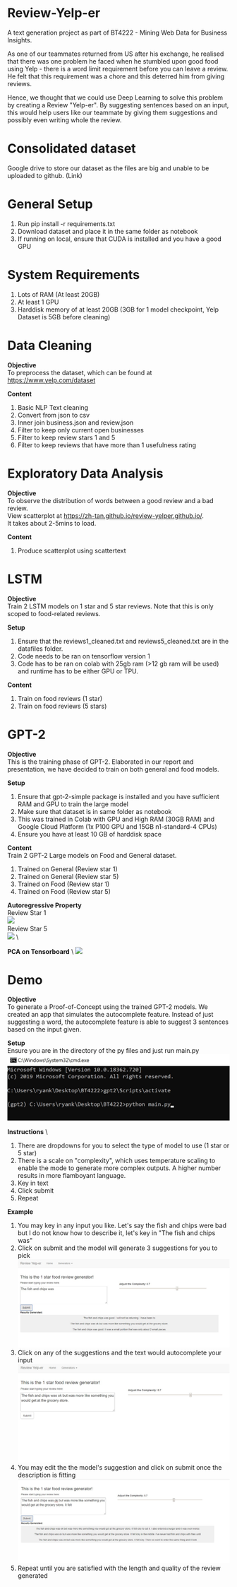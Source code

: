 # Review-Yelp-er
A text generation project as part of BT4222 - Mining Web Data for Business Insights. 

As one of our teammates returned from US after his exchange, he realised that there was one problem he faced when he stumbled upon good food using Yelp - there is a word limit requirement before you can leave a review. He felt that this requirement was a chore and this deterred him from giving reviews. 

Hence, we thought that we could use Deep Learning to solve this problem by creating a Review "Yelp-er". By suggesting sentences based on an input, this would help users like our teammate by giving them suggestions and possibly even writing whole the review. 


# Consolidated dataset
Google drive to store our dataset as the files are big and unable to be uploaded to github. (Link)

# General Setup
1. Run pip install -r requirements.txt
2. Download dataset and place it in the same folder as notebook
3. If running on local, ensure that CUDA is installed and you have a good GPU

# System Requirements
1. Lots of RAM (At least 20GB)
2. At least 1 GPU
3. Harddisk memory of at least 20GB (3GB for 1 model checkpoint, Yelp Dataset is 5GB before cleaning)

# Data Cleaning
__Objective__ \
To preprocess the dataset, which can be found at https://www.yelp.com/dataset

__Content__
1. Basic NLP Text cleaning
2. Convert from json to csv
3. Inner join business.json and review.json
4. Filter to keep only current open businesses
5. Filter to keep review stars 1 and 5
6. Filter to keep reviews that have more than 1 usefulness rating


# Exploratory Data Analysis
__Objective__ \
To observe the distribution of words between a good review and a bad review. \
View scatterplot at https://zh-tan.github.io/review-yelper.github.io/. \
It takes about 2-5mins to load. 

__Content__
1. Produce scatterplot using scattertext

# LSTM
__Objective__ \
Train 2 LSTM models on 1 star and 5 star reviews. Note that this is only scoped to food-related reviews.

__Setup__
1. Ensure that the reviews1_cleaned.txt and reviews5_cleaned.txt are in the datafiles folder.
2. Code needs to be ran on tensorflow version 1
3. Code has to be ran on colab with 25gb ram (>12 gb ram will be used) and runtime has to be either GPU or TPU.

__Content__
1. Train on food reviews (1 star)
2. Train on food reviews (5 stars)

# GPT-2
__Objective__ \
This is the training phase of GPT-2. Elaborated in our report and presentation, we have decided to train on both general and food models. 

__Setup__
1. Ensure that gpt-2-simple package is installed and you have sufficient RAM and GPU to train the large model
2. Make sure that dataset is in same folder as notebook
3. This was trained in Colab with GPU and High RAM (30GB RAM) and Google Cloud Platform (1x P100 GPU and 15GB n1-standard-4 CPUs)
4. Ensure you have at least 10 GB of harddisk space

__Content__ \
Train 2 GPT-2 Large models on Food and General dataset.
1. Trained on General (Review star 1) 
2. Trained on General (Review star 5) 
3. Trained on Food (Review star 1) 
4. Trained on Food (Review star 5) 

__Autoregressive Property__ \
Review Star 1 \
![](images/review_star_1.gif) \
Review Star 5 \
![](images/review_star_5.gif) \

__PCA on Tensorboard__ \ 
![](images/tensorboard_pca_graph.gif) 



# Demo
__Objective__ \
To generate a Proof-of-Concept using the trained GPT-2 models. We created an app that simulates the autocomplete feature. Instead of just suggesting a word, the autocomplete feature is able to suggest 3 sentences based on the input given. 

__Setup__ \
Ensure you are in the directory of the py files and just run main.py
![](images/starting_demo.jpeg) 

__Instructions__ \ 
1. There are dropdowns for you to select the type of model to use (1 star or 5 star)
2. There is a scale on "complexity", which uses temperature scaling to enable the mode to generate more complex outputs. A higher number results in more flamboyant language. 
3. Key in text
4. Click submit
5. Repeat

__Example__ 
1. You may key in any input you like. Let's say the fish and chips were bad but I do not know how to describe it, let's key in "The fish and chips was"
2. Click on submit and the model will generate 3 suggestions for you to pick
![](images/demo_1.jpeg) 
3. Click on any of the suggestions and the text would autocomplete your input
![](images/demo_2.jpeg) 
4. You may edit the the model's suggestion and click on submit once the description is fitting
![](images/demo_3.jpeg) 
5. Repeat until you are satisfied with the length and quality of the review generated
